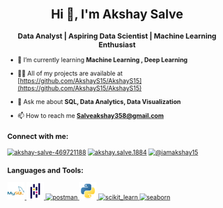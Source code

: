 <h1 align="center">Hi 👋, I'm Akshay Salve</h1>
<h3 align="center">Data Analyst | Aspiring Data Scientist | Machine Learning Enthusiast</h3>

- 🌱 I’m currently learning **Machine Learning , Deep Learning**

- 👨‍💻 All of my projects are available at [https://github.com/AkshayS15/AkshayS15](https://github.com/AkshayS15/AkshayS15)

- 💬 Ask me about **SQL, Data Analytics, Data Visualization**

- 📫 How to reach me **Salveakshay358@gmail.com**

<h3 align="left">Connect with me:</h3>
<p align="left">
<a href="https://linkedin.com/in/akshay-salve-469721188" target="blank"><img align="center" src="https://raw.githubusercontent.com/rahuldkjain/github-profile-readme-generator/master/src/images/icons/Social/linked-in-alt.svg" alt="akshay-salve-469721188" height="30" width="40" /></a>
<a href="https://fb.com/akshay.salve.1884" target="blank"><img align="center" src="https://raw.githubusercontent.com/rahuldkjain/github-profile-readme-generator/master/src/images/icons/Social/facebook.svg" alt="akshay.salve.1884" height="30" width="40" /></a>
<a href="https://instagram.com/@iamakshay15" target="blank"><img align="center" src="https://raw.githubusercontent.com/rahuldkjain/github-profile-readme-generator/master/src/images/icons/Social/instagram.svg" alt="@iamakshay15" height="30" width="40" /></a>
</p>

<h3 align="left">Languages and Tools:</h3>
<p align="left"> <a href="https://www.mysql.com/" target="_blank" rel="noreferrer"> <img src="https://raw.githubusercontent.com/devicons/devicon/master/icons/mysql/mysql-original-wordmark.svg" alt="mysql" width="40" height="40"/> </a> <a href="https://pandas.pydata.org/" target="_blank" rel="noreferrer"> <img src="https://raw.githubusercontent.com/devicons/devicon/2ae2a900d2f041da66e950e4d48052658d850630/icons/pandas/pandas-original.svg" alt="pandas" width="40" height="40"/> </a> <a href="https://postman.com" target="_blank" rel="noreferrer"> <img src="https://www.vectorlogo.zone/logos/getpostman/getpostman-icon.svg" alt="postman" width="40" height="40"/> </a> <a href="https://www.python.org" target="_blank" rel="noreferrer"> <img src="https://raw.githubusercontent.com/devicons/devicon/master/icons/python/python-original.svg" alt="python" width="40" height="40"/> </a> <a href="https://scikit-learn.org/" target="_blank" rel="noreferrer"> <img src="https://upload.wikimedia.org/wikipedia/commons/0/05/Scikit_learn_logo_small.svg" alt="scikit_learn" width="40" height="40"/> </a> <a href="https://seaborn.pydata.org/" target="_blank" rel="noreferrer"> <img src="https://seaborn.pydata.org/_images/logo-mark-lightbg.svg" alt="seaborn" width="40" height="40"/> </a> </p>
